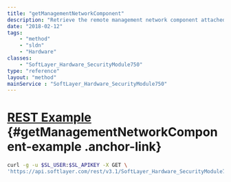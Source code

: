 ```yaml
---
title: "getManagementNetworkComponent"
description: "Retrieve the remote management network component attached with this server. "
date: "2018-02-12"
tags:
    - "method"
    - "sldn"
    - "Hardware"
classes:
    - "SoftLayer_Hardware_SecurityModule750"
type: "reference"
layout: "method"
mainService : "SoftLayer_Hardware_SecurityModule750"
---
```


# [REST Example](#getManagementNetworkComponent-example) <a href="/article/rest/"><i class="fas fa-question"></i></a> {#getManagementNetworkComponent-example .anchor-link} 
```bash
curl -g -u $SL_USER:$SL_APIKEY -X GET \
'https://api.softlayer.com/rest/v3.1/SoftLayer_Hardware_SecurityModule750/{SoftLayer_Hardware_SecurityModule750ID}/getManagementNetworkComponent'
```
